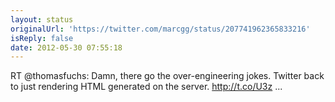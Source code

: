 ```yaml
---
layout: status
originalUrl: 'https://twitter.com/marcgg/status/207741962365833216'
isReply: false
date: 2012-05-30 07:55:18
---
```


RT @thomasfuchs: Damn, there go the over-engineering jokes. Twitter back to just rendering HTML generated on the server. http://t.co/U3z ...
